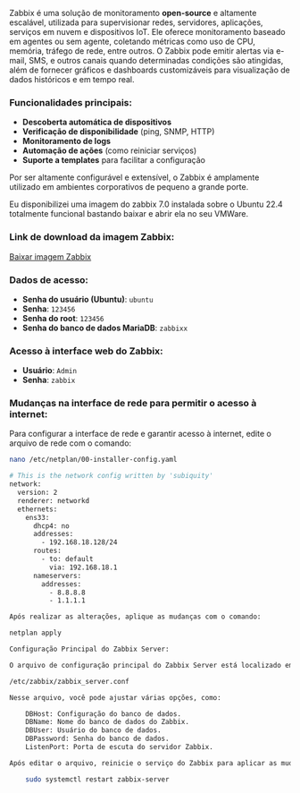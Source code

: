Zabbix é uma solução de monitoramento **open-source** e altamente escalável, utilizada para supervisionar redes, servidores, aplicações, serviços em nuvem e dispositivos IoT. Ele oferece monitoramento baseado em agentes ou sem agente, coletando métricas como uso de CPU, memória, tráfego de rede, entre outros. O Zabbix pode emitir alertas via e-mail, SMS, e outros canais quando determinadas condições são atingidas, além de fornecer gráficos e dashboards customizáveis para visualização de dados históricos e em tempo real.

### Funcionalidades principais:

- **Descoberta automática de dispositivos**
- **Verificação de disponibilidade** (ping, SNMP, HTTP)
- **Monitoramento de logs**
- **Automação de ações** (como reiniciar serviços)
- **Suporte a templates** para facilitar a configuração

Por ser altamente configurável e extensível, o Zabbix é amplamente utilizado em ambientes corporativos de pequeno a grande porte.

Eu disponibilizei uma imagem do zabbix 7.0 instalada sobre o Ubuntu 22.4 totalmente funcional bastando baixar e abrir ela no 
seu VMWare.

### Link de download da imagem Zabbix:

[Baixar imagem Zabbix](https://drive.google.com/file/d/1s4CC6HW0vegTuLko47coUBWyYmTUPvVj/view?usp=sharing)

### Dados de acesso:

- **Senha do usuário (Ubuntu)**: `ubuntu`
- **Senha**: `123456`
- **Senha do root**: `123456`
- **Senha do banco de dados MariaDB**: `zabbixx`

### Acesso à interface web do Zabbix:

- **Usuário**: `Admin`
- **Senha**: `zabbix`

### Mudanças na interface de rede para permitir o acesso à internet:

Para configurar a interface de rede e garantir acesso à internet, edite o arquivo de rede com o comando:

```bash
nano /etc/netplan/00-installer-config.yaml

# This is the network config written by 'subiquity'
network:
  version: 2
  renderer: networkd
  ethernets:
    ens33:
      dhcp4: no
      addresses:
        - 192.168.18.128/24
      routes:
        - to: default
          via: 192.168.18.1
      nameservers:
        addresses:
          - 8.8.8.8
          - 1.1.1.1

Após realizar as alterações, aplique as mudanças com o comando:

netplan apply

Configuração Principal do Zabbix Server:

O arquivo de configuração principal do Zabbix Server está localizado em:

/etc/zabbix/zabbix_server.conf

Nesse arquivo, você pode ajustar várias opções, como:

    DBHost: Configuração do banco de dados.
    DBName: Nome do banco de dados do Zabbix.
    DBUser: Usuário do banco de dados.
    DBPassword: Senha do banco de dados.
    ListenPort: Porta de escuta do servidor Zabbix.

Após editar o arquivo, reinicie o serviço do Zabbix para aplicar as mudanças:

    sudo systemctl restart zabbix-server
